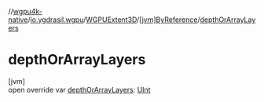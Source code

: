//[wgpu4k-native](../../../../index.md)/[io.ygdrasil.wgpu](../../index.md)/[WGPUExtent3D](../index.md)/[[jvm]ByReference](index.md)/[depthOrArrayLayers](depth-or-array-layers.md)

# depthOrArrayLayers

[jvm]\
open override var [depthOrArrayLayers](depth-or-array-layers.md): [UInt](https://kotlinlang.org/api/core/kotlin-stdlib/kotlin/-u-int/index.html)